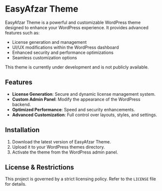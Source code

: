 # EasyAfzar Theme

EasyAfzar Theme is a powerful and customizable WordPress theme designed to enhance your WordPress experience. It provides advanced features such as:
- License generation and management
- UI/UX modifications within the WordPress dashboard
- Enhanced security and performance optimizations
- Seamless customization options

This theme is currently under development and is not publicly available.

## Features
- **License Generation**: Secure and dynamic license management system.
- **Custom Admin Panel**: Modify the appearance of the WordPress backend.
- **Optimized Performance**: Speed and security enhancements.
- **Advanced Customization**: Full control over layouts, styles, and settings.

## Installation
1. Download the latest version of EasyAfzar Theme.
2. Upload it to your WordPress themes directory.
3. Activate the theme from the WordPress admin panel.

## License & Restrictions
This project is governed by a strict licensing policy. Refer to the `LICENSE` file for details.
